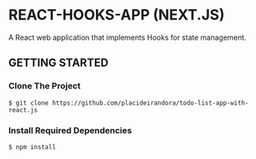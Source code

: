 # REACT-HOOKS-APP (NEXT.JS)
A React web application that implements Hooks for state management. 

## GETTING STARTED

### Clone The Project

```
$ git clone https://github.com/placideirandora/todo-list-app-with-react.js
```

### Install Required Dependencies

```
$ npm install
```